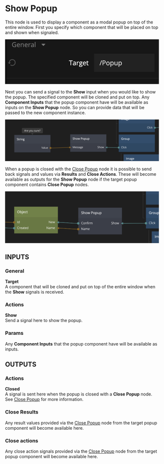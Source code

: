 # Show Popup

This node is used to display a component as a modal popup on top of the entire window. First you specify which component that will be placed on top and shown when signaled.

<div class="ndl-images">
    <img src="/nodes/navigation/show-popup-2.png" class="ndl-image med"></img>   
</div>

Next you can send a signal to the **Show** input when you would like to show the popup. The specified component will be cloned and put on top. Any **Component Inputs** that the popup component have will be available as inputs on the **Show Popup** node. So you can provide data that will be passed to the new component instance.

<div class="ndl-images">
    <img src="/nodes/navigation/show-popup-1.png" class="ndl-image large"></img>   
</div>

When a popup is closed with the [Close Popup](/nodes/navigation/close-popup.md) node it is possible to send back signals and values via **Results** and **Close Actions**. These will become available as outputs for the **Show Popup** node if the target popup component contains **Close Popup** nodes.

<div class="ndl-images">
    <img src="/nodes/navigation/show-popup-3.png" class="ndl-image large"></img>   
</div>

## INPUTS

### General

**Target**  
A component that will be cloned and put on top of the entire window when the **Show** signals is received.

### Actions

**Show**  
Send a signal here to show the popup.

### Params
Any **Component Inputs** that the popup component have will be available as inputs.

## OUTPUTS

### Actions

**Closed**  
A signal is sent here when the popup is closed with a **Close Popup** node. See [Close Popup](/nodes/navigation/close-popup.md) for more information.

### Close Results
Any result values provided via the [Close Popup](/nodes/navigation/close-popup.md) node from the target popup component will become available here.

### Close actions
Any close action signals provided via the [Close Popup](/nodes/navigation/close-popup.md) node from the target popup component will become available here.


